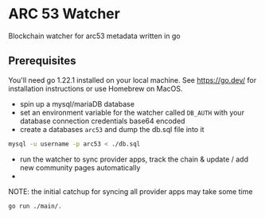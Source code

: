 # ARC 53 Watcher

Blockchain watcher for arc53 metadata written in go

## Prerequisites

You'll need go 1.22.1 installed on your local machine. See https://go.dev/ for installation instructions or use Homebrew on MacOS.

- spin up a mysql/mariaDB database
- set an environment variable for the watcher called `DB_AUTH` with your database connection credentials base64 encoded
- create a databases `arc53` and dump the db.sql file into it
```bash
mysql -u username -p arc53 < ./db.sql
```
- run the watcher to sync provider apps, track the chain & update / add new community pages automatically
- 
NOTE: the initial catchup for syncing all provider apps may take some time
```bash
go run ./main/.
```